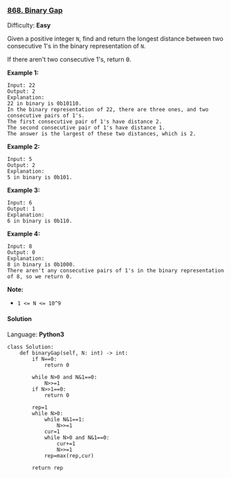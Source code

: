 ### [868\. Binary Gap](https://leetcode.com/problems/binary-gap/)

Difficulty: **Easy**


Given a positive integer `N`, find and return the longest distance between two consecutive 1's in the binary representation of `N`.

If there aren't two consecutive 1's, return <font face="monospace" style="display: inline;">0</font>.


**Example 1:**

```
Input: 22
Output: 2
Explanation: 
22 in binary is 0b10110.
In the binary representation of 22, there are three ones, and two consecutive pairs of 1's.
The first consecutive pair of 1's have distance 2.
The second consecutive pair of 1's have distance 1.
The answer is the largest of these two distances, which is 2.
```


**Example 2:**

```
Input: 5
Output: 2
Explanation: 
5 in binary is 0b101.
```


**Example 3:**

```
Input: 6
Output: 1
Explanation: 
6 in binary is 0b110.
```


**Example 4:**

```
Input: 8
Output: 0
Explanation: 
8 in binary is 0b1000.
There aren't any consecutive pairs of 1's in the binary representation of 8, so we return 0.
```


**Note:**

*   `1 <= N <= 10^9`


#### Solution

Language: **Python3**

```python3
class Solution:
    def binaryGap(self, N: int) -> int:
        if N==0:
            return 0
        
        while N>0 and N&1==0:
            N>>=1
        if N>>1==0:
            return 0
        
        rep=1
        while N>0:
            while N&1==1:
                N>>=1
            cur=1
            while N>0 and N&1==0:
                cur+=1
                N>>=1
            rep=max(rep,cur)
            
        return rep
```